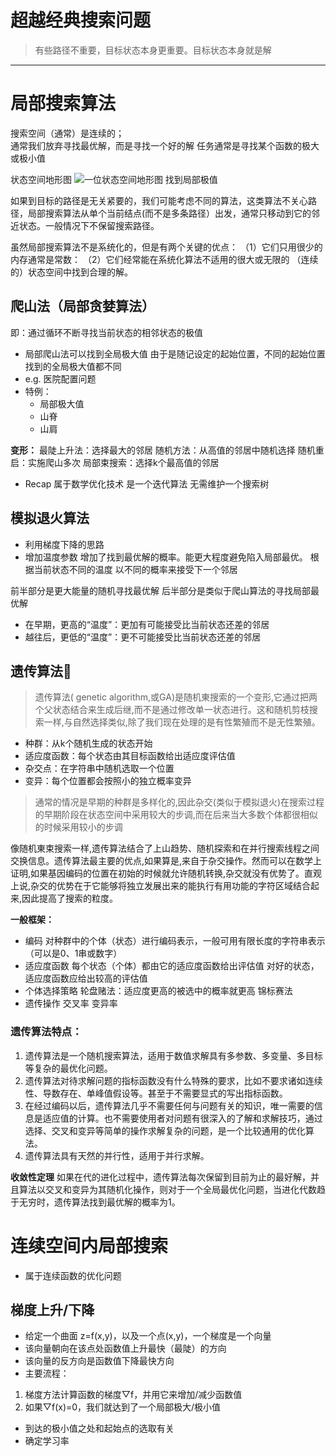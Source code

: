 # 超越经典搜索问题
> 有些路径不重要，目标状态本身更重要。目标状态本身就是解
 


---
# 局部搜索算法
搜索空间（通常）是连续的；       
通常我们放弃寻找最优解，而是寻找一个好的解
任务通常是寻找某个函数的极大或极小值

状态空间地形图
![一位状态空间地形图 找到局部极值](http://blogstorage.cyang.site/AI_class/c4/climb_hill-1)

如果到目标的路径是无关紧要的，我们可能考虑不同的算法，这类算法不关心路径，局部搜索算法从单个当前结点(而不是多条路径）出发，通常只移动到它的邻近状态。一般情况下不保留搜索路径。

虽然局部搜索算法不是系统化的，但是有两个关键的优点：
（1）它们只用很少的内存通常是常数：
（2）它们经常能在系统化算法不适用的很大或无限的 （连续的）状态空间中找到合理的解。

## 爬山法（局部贪婪算法）
即：通过循环不断寻找当前状态的相邻状态的极值
- 局部爬山法可以找到全局极大值
由于是随记设定的起始位置，不同的起始位置找到的全局极大值都不同
-  e.g. 医院配置问题
- 特例：
	- 局部极大值
	- 山脊
	- 山肩

**变形：**
最陡上升法：选择最大的邻居
随机方法：从高值的邻居中随机选择
随机重启：实施爬山多次
局部束搜索：选择k个最高值的邻居

- Recap
属于数学优化技术
是一个迭代算法
无需维护一个搜索树

## 模拟退火算法
- 利用梯度下降的思路
- 增加温度参数 增加了找到最优解的概率。能更大程度避免陷入局部最优。
根据当前状态不同的温度 以不同的概率来接受下一个邻居

前半部分是更大能量的随机寻找最优解
后半部分是类似于爬山算法的寻找局部最优解

- 在早期，更高的“温度”：更加有可能接受比当前状态还差的邻居
- 越往后，更低的“温度”：更不可能接受比当前状态还差的邻居

## 遗传算法🧬
> 遗传算法( genetic algorithm,或GA)是随机東搜索的一个变形,它通过把两个父状态结合来生成后继,而不是通过修改单一状态进行。这和随机剪枝搜索一样,与自然选择类似,除了我们现在处理的是有性繁殖而不是无性繁殖。

- 种群：从k个随机生成的状态开始
- 适应度函数：每个状态由其目标函数给出适应度评估值
- 杂交点：在字符串中随机选取一个位置
- 变异：每个位置都会按照小的独立概率变异

> 通常的情况是早期的种群是多样化的,因此杂交(类似于模拟退火)在搜索过程的早期阶段在状态空间中采用较大的步调,而在后来当大多数个体都很相似的时候采用较小的步调

像随机東束搜索一样,遗传算法结合了上山趋势、随机探索和在并行搜索线程之间交换信息。遗传算法最主要的优点,如果算是,来自于杂交操作。然而可以在数学上证明,如果基因编码的位置在初始的时候就允许随机转换,杂交就没有优势了。直观上说,杂交的优势在于它能够将独立发展出来的能执行有用功能的字符区域结合起来,因此提高了搜索的粒度。

**一般框架：**
- 编码
对种群中的个体（状态）进行编码表示，一般可用有限长度的字符串表示（可以是0、1串或数字）
- 适应度函数
每个状态（个体）都由它的适应度函数给出评估值
对好的状态，适应度函数应给出较高的评估值
- 个体选择策略
轮盘赌法：适应度更高的被选中的概率就更高
锦标赛法
- 遗传操作
交叉率
变异率

### 遗传算法特点：
1. 遗传算法是一个随机搜索算法，适用于数值求解具有多参数、多变量、多目标等复杂的最优化问题。
2. 遗传算法对待求解问题的指标函数没有什么特殊的要求，比如不要求诸如连续性、导数存在、单峰值假设等。甚至于不需要显式的写出指标函数。
3. 在经过编码以后，遗传算法几乎不需要任何与问题有关的知识，唯一需要的信息是适应值的计算。也不需要使用者对问题有很深入的了解和求解技巧，通过选择、交叉和变异等简单的操作求解复杂的问题，是一个比较通用的优化算法。
4. 遗传算法具有天然的并行性，适用于并行求解。

**收敛性定理**
如果在代的进化过程中，遗传算法每次保留到目前为止的最好解，并且算法以交叉和变异为其随机化操作，则对于一个全局最优化问题，当进化代数趋于无穷时，遗传算法找到最优解的概率为1。 

# 连续空间内局部搜索
- 属于连续函数的优化问题
## 梯度上升/下降
- 给定一个曲面 z=f(x,y)，以及一个点(x,y)，一个梯度是一个向量
- 该向量朝向在该点处函数值上升最快（最陡）的方向
- 该向量的反方向是函数值下降最快方向
- 主要流程：
1. 梯度方法计算函数的梯度▽f，并用它来增加/减少函数值
2. 如果▽f(x)=0，我们就达到了一个局部极大/极小值
- 到达的极小值之处和起始点的选取有关
- 确定学习率





